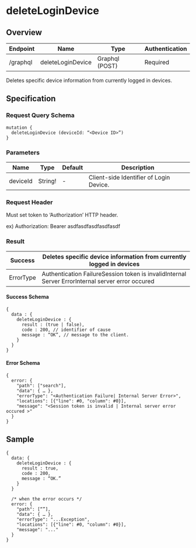 # deleteLoginDevice

## Overview

| Endpoint | Name | Type | Authentication |
| --- | --- | --- | --- |
| /graphql | deleteLoginDevice | Graphql \(POST\) | Required |

Deletes specific device information from currently logged in devices.

## Specification

### Request Query Schema

```text
mutation {
  deleteLoginDevice (deviceId: “<Device ID>”)
}
```

### Parameters

| Name | Type | Default | Description |
| --- | --- | --- | --- |
| deviceId | String! | - | Client-side Identifier of Login Device. |

### Request Header

Must set token to ‘Authorization’ HTTP header.

ex\) Authorization: Bearer asdfasdfasdfasdfasdf

### Result

| Success | Deletes specific device information from currently logged in devices |
| --- | --- |
| ErrorType | Authentication FailureSession token is invalidInternal Server ErrorInternal server error occured |

#### Success Schema

```text
{
  data : {
    deleteLoginDevice : {
      result : (true | false),
      code : 200, // identifier of cause
      message : “OK”, // message to the client.
    }
  }
}
```

#### Error Schema

```text
{
  error: {
    "path": ["search"],
    "data": { … },
    "errorType": "<Authentication Failure| Internal Server Error>",
    "locations": [{"line": #0, "column": #0}],
    "message": "<Session token is invalid | Internal server error occured >"
  }
}
```

## Sample

```text
{
  data: {
    deleteLoginDevice : {
      result : true,
      code : 200,
      message : “OK.”
    }
  }

  /* when the error occurs */
  error: {
    "path": [“”],
    "data": { … },
    "errorType": "...Exception",
    "locations": [{"line": #0, "column": #0}],
    "message": "..."
  }
}
```

